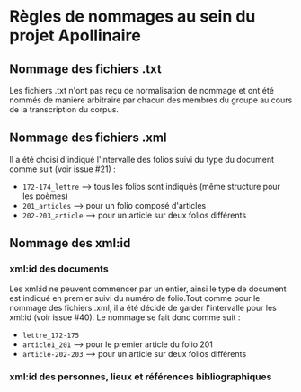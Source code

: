 # Règles de nommages au sein du projet Apollinaire

## Nommage des fichiers .txt
Les fichiers .txt n'ont pas reçu de normalisation
de nommage et ont été nommés de manière arbitraire
par chacun des membres du groupe au cours de la 
transcription du corpus.

## Nommage des fichiers .xml
Il a été choisi d'indiqué l'intervalle des folios
suivi du type du document comme suit (voir issue #21) : 
- `172-174_lettre` --> tous les folios sont indiqués (même structure pour les poèmes)
- `201_articles` --> pour un folio composé d'articles
- `202-203_article` --> pour un article sur deux folios différents

## Nommage des xml:id
### xml:id des documents
Les xml:id ne peuvent commencer par un entier,
ainsi le type de document est indiqué en premier
suivi du numéro de folio.Tout comme pour le nommage des fichiers .xml,
il a été décidé de garder l'intervalle pour les
xml:id (voir issue #40). 
Le nommage se fait donc comme suit : 
- `lettre_172-175`
- `article1_201` --> pour le premier article du folio 201
- `article-202-203` --> pour un article sur deux folios différents

### xml:id des personnes, lieux et références bibliographiques
<!--à discuter-->
